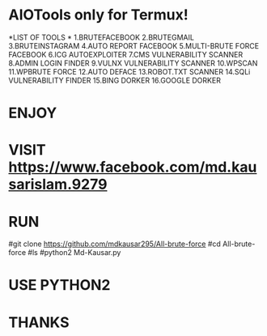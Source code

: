 # AIOTools only for Termux!
*LIST OF TOOLS *
1.BRUTEFACEBOOK
2.BRUTEGMAIL
3.BRUTEINSTAGRAM
4.AUTO REPORT FACEBOOK
5.MULTI-BRUTE FORCE FACEBOOK
6.ICG AUTOEXPLOITER
7.CMS VULNERABILITY SCANNER
8.ADMIN LOGIN FINDER
9.VULNX VULNERABILITY SCANNER
10.WPSCAN
11.WPBRUTE FORCE
12.AUTO DEFACE
13.ROBOT.TXT SCANNER
14.SQLi VULNERABILITY FINDER
15.BING DORKER
16.GOOGLE DORKER
# ENJOY 
# VISIT https://www.facebook.com/md.kausarislam.9279 
# RUN
#git clone https://github.com/mdkausar295/All-brute-force
#cd All-brute-force
#ls
#python2 Md-Kausar.py
# USE PYTHON2
# THANKS
